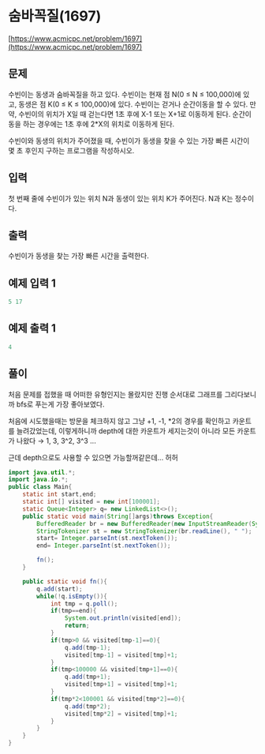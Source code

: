 # 숨바꼭질(1697)

[https://www.acmicpc.net/problem/1697](https://www.acmicpc.net/problem/1697)

## 문제

수빈이는 동생과 숨바꼭질을 하고 있다. 수빈이는 현재 점 N(0 ≤ N ≤ 100,000)에 있고, 동생은 점 K(0 ≤ K ≤ 100,000)에 있다. 수빈이는 걷거나 순간이동을 할 수 있다. 만약, 수빈이의 위치가 X일 때 걷는다면 1초 후에 X-1 또는 X+1로 이동하게 된다. 순간이동을 하는 경우에는 1초 후에 2\*X의 위치로 이동하게 된다.

수빈이와 동생의 위치가 주어졌을 때, 수빈이가 동생을 찾을 수 있는 가장 빠른 시간이 몇 초 후인지 구하는 프로그램을 작성하시오.

## 입력

첫 번째 줄에 수빈이가 있는 위치 N과 동생이 있는 위치 K가 주어진다. N과 K는 정수이다.

## 출력

수빈이가 동생을 찾는 가장 빠른 시간을 출력한다.

## 예제 입력 1

```java
5 17
```

## 예제 출력 1

```java
4
```

## 풀이

처음 문제를 접했을 때 어떠한 유형인지는 몰랐지만 진행 순서대로 그래프를 그리다보니까 bfs로 푸는게 가장 좋아보였다.

처음에 시도했을때는 방문을 체크하지 않고 그냥 +1, -1, \*2의 경우를 확인하고 카운트를 늘려갔었는데, 이렇게하니까 depth에 대한 카운트가 세지는것이 아니라 모든 카운트가 나왔다 → 1, 3, 3^2, 3^3 ...

근데 depth으로도 사용할 수 있으면 가능할꺼같은데... 허허

```java
import java.util.*;
import java.io.*;
public class Main{
    static int start,end;
    static int[] visited = new int[100001];
    static Queue<Integer> q= new LinkedList<>();
    public static void main(String[]args)throws Exception{
        BufferedReader br = new BufferedReader(new InputStreamReader(System.in));
        StringTokenizer st = new StringTokenizer(br.readLine(), " ");
        start= Integer.parseInt(st.nextToken());
        end= Integer.parseInt(st.nextToken());

        fn();
    }

    public static void fn(){
        q.add(start);
        while(!q.isEmpty()){
            int tmp = q.poll();
            if(tmp==end){
                System.out.println(visited[end]);
                return;
            }
            if(tmp>0 && visited[tmp-1]==0){
                q.add(tmp-1);
                visited[tmp-1] = visited[tmp]+1;
            }
            if(tmp<100000 && visited[tmp+1]==0){
                q.add(tmp+1);
                visited[tmp+1] = visited[tmp]+1;
            }
            if(tmp*2<100001 && visited[tmp*2]==0){
                q.add(tmp*2);
                visited[tmp*2] = visited[tmp]+1;
            }
        }
    }
}
```
